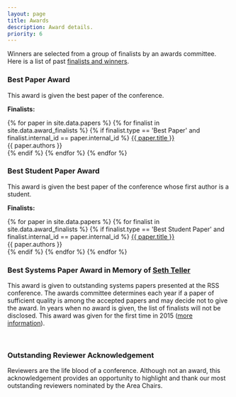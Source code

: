 ```yaml
---
layout: page
title: Awards
description: Award details.
priority: 6
---
```

Winners are selected from a group of finalists by an awards committee.
Here is a list of past [finalists and winners](http://www.roboticsfoundation.org/index.php/awards).


### Best Paper Award

This award is given the best paper of the conference.

**Finalists:**

{% for paper in site.data.papers %}
{% for finalist in site.data.award_finalists %}
{% if finalist.type == 'Best Paper' and finalist.internal_id == paper.internal_id %}
<a href="{{ site.baseurl }}/program/papers/{{ paper.external_id }}/">
  {{ paper.title }}
</a>
<br/>
  {{ paper.authors }}
<br/>
{% endif %}
{% endfor %}
{% endfor %}
<br/>

### Best Student Paper Award

This award is given the best paper of the conference whose first author is a
student.

**Finalists:**

{% for paper in site.data.papers %}
{% for finalist in site.data.award_finalists %}
{% if finalist.type == 'Best Student Paper' and finalist.internal_id == paper.internal_id %}
<a href="{{ site.baseurl }}/program/papers/{{ paper.external_id }}/">
  {{ paper.title }}
</a>
<br/>
  {{ paper.authors }}
<br/>
{% endif %}
{% endfor %}
{% endfor %}
<br/>

### Best Systems Paper Award in Memory of [Seth Teller](http://people.csail.mit.edu/teller/)

This award is given to outstanding systems papers presented at the RSS
conference. The awards committee determines each year if a paper of sufficient
quality is among the accepted papers and may decide not to give the award. In
years when no award is given, the list of finalists will not be disclosed. This
award was given for the first time in 2015
([more information](http://www.roboticsfoundation.org/index.php/awards?id=15)).

<br/>

### Outstanding Reviewer Acknowledgement

Reviewers are the life blood of a conference. Although not an award, this
acknowledgement provides an opportunity to highlight and thank our most
outstanding reviewers nominated by the Area Chairs.

<br/><br/><br/><br/>
